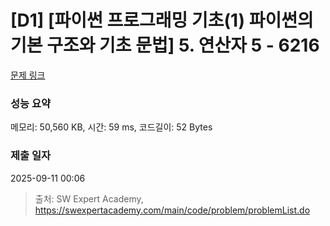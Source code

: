 # [D1] [파이썬 프로그래밍 기초(1) 파이썬의 기본 구조와 기초 문법] 5. 연산자 5 - 6216 

[문제 링크](https://swexpertacademy.com/main/code/problem/problemDetail.do?contestProbId=AWcU7l_a4jkDFAU4) 

### 성능 요약

메모리: 50,560 KB, 시간: 59 ms, 코드길이: 52 Bytes

### 제출 일자

2025-09-11 00:06



> 출처: SW Expert Academy, https://swexpertacademy.com/main/code/problem/problemList.do